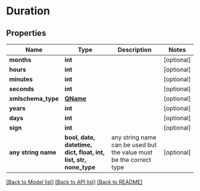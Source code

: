 # Duration


## Properties
Name | Type | Description | Notes
------------ | ------------- | ------------- | -------------
**months** | **int** |  | [optional] 
**hours** | **int** |  | [optional] 
**minutes** | **int** |  | [optional] 
**seconds** | **int** |  | [optional] 
**xmlschema_type** | [**QName**](QName.md) |  | [optional] 
**years** | **int** |  | [optional] 
**days** | **int** |  | [optional] 
**sign** | **int** |  | [optional] 
**any string name** | **bool, date, datetime, dict, float, int, list, str, none_type** | any string name can be used but the value must be the correct type | [optional]

[[Back to Model list]](../README.md#documentation-for-models) [[Back to API list]](../README.md#documentation-for-api-endpoints) [[Back to README]](../README.md)


